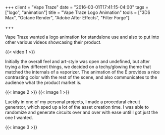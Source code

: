 +++
client = "Vape Traze"
date = "2016-03-01T17:41:15-04:00"
tags = ["logo", "animation"]
title = "Vape Traze Logo Animation"
tools = ["3DS Max", "Octane Render", "Adobe After Effects", "Filter Forge"]

+++

Vape Traze wanted a logo animation for standalone use and also to put into other various videos showcasing their product.

{{< video 1 >}}

Initially the overall feel and art-style was open and undefined, but after trying a few different things, we decided on a techy/glowing theme that matched the internals of a vaporizer. The animation of the E provides a nice contrasting color with the rest of the scene, and also communicates to the audience what the product market is.

{{< image 2 >}}
{{< image 1 >}}

Luckily in one of my personal projects, I made a procedural circuit generator, which sped up a lot of the asset creation time. I was able to randomize and generate circuits over and over with ease until I got just the one I wanted.

{{< image 3 >}}
